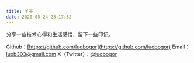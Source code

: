 ```yaml
---
title: 关于
date: 2020-05-24 23:17:52
---
```


分享一些技术心得和生活感悟，留下一些印记。

Github：[https://github.com/luobogor](https://github.com/luobogor)
Email：luob303@gmail.com
X（Twitter）：[@luobogor](https://twitter.com/luobogooooo)
